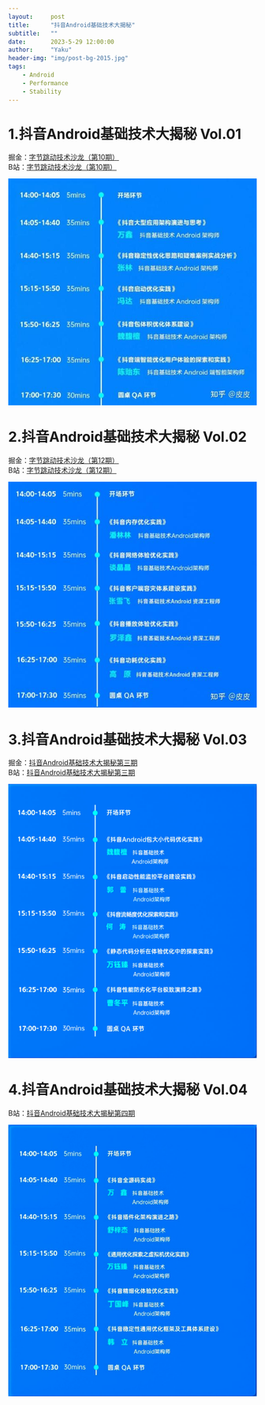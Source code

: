 ```yaml
---
layout:     post
title:      "抖音Android基础技术大揭秘"
subtitle:   ""
date:       2023-5-29 12:00:00
author:     "Yaku"
header-img: "img/post-bg-2015.jpg"
tags:
    - Android
    - Performance
    - Stability
---
```


# 1.抖音Android基础技术大揭秘 Vol.01

掘金：[字节跳动技术沙龙（第10期）](https://live.juejin.cn/4354/6654710)  
B站：[字节跳动技术沙龙（第10期）](https://www.bilibili.com/video/BV1eh4y1s7kR)  

![douyin1](/img/douyin/douyin1.png)

# 2.抖音Android基础技术大揭秘 Vol.02

掘金：[字节跳动技术沙龙（第12期）](https://live.juejin.cn/4354/9932368)  
B站：[字节跳动技术沙龙（第12期）](https://www.bilibili.com/video/BV1bc411V7tE  )

![douyin2](/img/douyin/douyin2.png)

# 3.抖音Android基础技术大揭秘 Vol.03

掘金：[抖音Android基础技术大揭秘第三期](https://live.byteoc.com/9281/2307433)  
B站：[抖音Android基础技术大揭秘第三期](https://www.bilibili.com/video/BV1Fh4y1X71b)

![douyin3](/img/douyin/douyin3.png)

# 4.抖音Android基础技术大揭秘 Vol.04

B站：[抖音Android基础技术大揭秘第四期](https://www.bilibili.com/video/BV1zu4y1o74x/)

![douyin4](/img/douyin/douyin4.png)